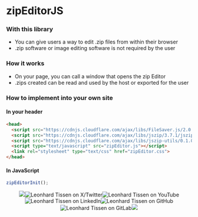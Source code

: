 # zipEditorJS

### With this library
- You can give users a way to edit .zip files from within their browser
- .zip software or image editing software is not required by the user

### How it works
- On your page, you can call a window that opens the zip Editor
- .zips created can be read and used by the host or exported for the user

### How to implement into your own site

#### In your header
```html
<head>
  <script src="https://cdnjs.cloudflare.com/ajax/libs/FileSaver.js/2.0.0/FileSaver.min.js"></script>
  <script src="https://cdnjs.cloudflare.com/ajax/libs/jszip/3.7.1/jszip.min.js"></script>
  <script src="https://cdnjs.cloudflare.com/ajax/libs/jszip-utils/0.1.0/jszip-utils.min.js"></script>
  <script type="text/javascript" src="zipEditor.js"></script>
  <link rel="stylesheet" type="text/css" href="zipEditor.css">
</head>
```
#### In JavaScript
```js
zipEditorInit();
```

<p align="center">
	<img src="https://s.warze.org/paddingleft3.png" style="display: inline-block;"><a href="https://twitter.warze.org" style="text-decoration: none;"><img src="https://s.warze.org/x3.png" alt="Leonhard Tissen on X/Twitter" style="display: inline-block;"/></a><a href="https://youtube.warze.org" style="text-decoration: none;"><img src="https://s.warze.org/youtube3.png" alt="Leonhard Tissen on YouTube" style="display: inline-block;"/></a><a href="https://linkedin.warze.org" style="text-decoration: none;"><img src="https://s.warze.org/linkedin3.png" alt="Leonhard Tissen on LinkedIn" style="display: inline-block;"/></a><a href="https://github.warze.org" style="text-decoration: none;"><img src="https://s.warze.org/github3.png" alt="Leonhard Tissen on GitHub" style="display: inline-block;"/></a><a href="https://gitlab.warze.org" style="text-decoration: none;"><img src="https://s.warze.org/gitlab3.png" alt="Leonhard Tissen on GitLab" style="display: inline-block;"/></a><img src="https://s.warze.org/paddingright2.png">
</p>
